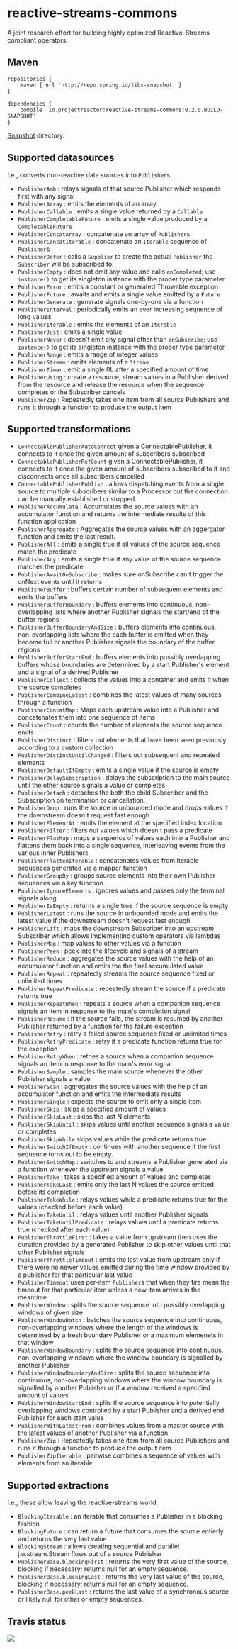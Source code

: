 # reactive-streams-commons
A joint research effort for building highly optimized Reactive-Streams compliant operators.

## Maven

```
repositories {
    maven { url 'http://repo.spring.io/libs-snapshot' }
}

dependencies {
    compile 'io.projectreactor:reactive-streams-commons:0.2.0.BUILD-SNAPSHOT'
}
```

[Snapshot](http://repo.spring.io/libs-snapshot/io/projectreactor/reactive-streams-commons/) directory.

## Supported datasources

I.e., converts non-reactive data sources into `Publisher`s.

  - `PublisherAmb` : relays signals of that source Publisher which responds first with any signal
  - `PublisherArray` : emits the elements of an array
  - `PublisherCallable` : emits a single value returned by a `Callable`
  - `PublisherCompletableFuture` : emits a single value produced by a `CompletableFuture`
  - `PublisherConcatArray` : concatenate an array of `Publisher`s
  - `PublisherConcatIterable` : concatenate an `Iterable` sequence of `Publisher`s
  - `PublisherDefer` : calls a `Supplier` to create the actual `Publisher` the `Subscriber` will be subscribed to.
  - `PublisherEmpty` : does not emit any value and calls `onCompleted`; use `instance()` to get its singleton instance with the proper type parameter
  - `PublisherError` : emits a constant or generated Throwable exception
  - `PublisherFuture` : awaits and emits a single value emitted by a `Future`
  - `PublisherGenerate` : generate signals one-by-one via a function 
  - `PublisherInterval` : periodically emits an ever increasing sequence of long values
  - `PublisherIterable` : emits the elements of an `Iterable`
  - `PublisherJust` : emits a single value
  - `PublisherNever` : doesn't emit any signal other than `onSubscribe`; use `instance()` to get its singleton instance with the proper type parameter
  - `PublisherRange` : emits a range of integer values
  - `PublisherStream` : emits elements of a `Stream`
  - `PublisherTimer` : emit a single 0L after a specified amount of time
  - `PublisherUsing` : create a resource, stream values in a Publisher derived from the resource and release the resource when the sequence completes or the Subscriber cancels
  - `PublisherZip` : Repeatedly takes one item from all source Publishers and runs it through a function to produce the output item
  
## Supported transformations

  - `ConnectablePublisherAutoConnect` given a ConnectablePublisher, it connects to it once the given  amount of subscribers subscribed
  - `ConnectablePublisherRefCount` given a ConnectablePublisher, it connects to it once the given amount of subscribers subscribed to it and disconnects once all subscribers cancelled
  - `ConnectablePublisherPublish` : allows dispatching events from a single source to multiple subscribers similar to a Processor but the connection can be manually established or stopped.
  - `PublisherAccumulate` : Accumulates the source values with an accumulator function and returns the intermediate results of this function application
  - `PublisherAggregate` : Aggregates the source values with an aggergator function and emits the last result.
  - `PublisherAll` : emits a single true if all values of the source sequence match the predicate
  - `PublisherAny` : emits a single true if any value of the source sequence matches the predicate
  - `PublisherAwaitOnSubscribe` : makes sure onSubscribe can't trigger the onNext events until it returns
  - `PublisherBuffer` : buffers certain number of subsequent elements and emits the buffers
  - `PublisherBufferBoundary` : buffers elements into continuous, non-overlapping lists where another Publisher
  signals the start/end of the buffer regions
  - `PublisherBufferBoundaryAndSize` : buffers elements into continuous, non-overlapping lists where the each buffer is emitted when they become full or another Publisher signals the boundary of the buffer regions
  - `PublisherBufferStartEnd` : buffers elements into possibly overlapping buffers whose boundaries are determined
  by a start Publisher's element and a signal of a derived Publisher
  - `PublisherCollect` : collects the values into a container and emits it when the source completes
  - `PublisherCombineLatest` : combines the latest values of many sources through a function
  - `PublisherConcatMap` : Maps each upstream value into a Publisher and concatenates them into one sequence of items
  - `PublisherCount` : counts the number of elements the source sequence emits
  - `PublisherDistinct` : filters out elements that have been seen previously according to a custom collection
  - `PublisherDistinctUntilChanged` : filters out subsequent and repeated elements
  - `PublisherDefaultIfEmpty` : emits a single value if the source is empty
  - `PublisherDelaySubscription` : delays the subscription to the main source until the other source signals a value or completes
  - `PublisherDetach` : detaches the both the child Subscriber and the Subscription on termination or cancellation.
  - `PublisherDrop` : runs the source in unbounded mode and drops values if the downstream doesn't request fast enough
  - `PublisherElementAt` : emits the element at the specified index location
  - `PublisherFilter` : filters out values which doesn't pass a predicate
  - `PublisherFlatMap` : maps a sequence of values each into a Publisher and flattens them back into a single sequence, interleaving events from the various inner Publishers
  - `PublisherFlattenIterable` : concatenates values from Iterable sequences generated via a mapper function
  - `PublisherGroupBy` : groups source elements into their own Publisher sequences via a key function
  - `PublisherIgnoreElements` : ignores values and passes only the terminal signals along
  - `PublisherIsEmpty` : returns a single true if the source sequence is empty
  - `PublisherLatest` : runs the source in unbounded mode and emits the latest value if the downstream doesn't request fast enough
  - `PublisherLift` : maps the downstream Subscriber into an upstream Subscriber which allows implementing custom operators via lambdas
  - `PublisherMap` : map values to other values via a function
  - `PublisherPeek` : peek into the lifecycle and signals of a stream
  - `PublisherReduce` : aggregates the source values with the help of an accumulator function and emits the the final accumulated value
  - `PublisherRepeat` : repeatedly streams the source sequence fixed or unlimited times
  - `PublisherRepeatPredicate` : repeatedly stream the source if a predicate returns true
  - `PublisherRepeatWhen` : repeats a source when a companion sequence signals an item in response to the main's completion signal
  - `PublisherResume` : if the source fails, the stream is resumed by another Publisher returned by a function for the failure exception
  - `PublisherRetry` : retry a failed source sequence fixed or unlimited times
  - `PublisherRetryPredicate` : retry if a predicate function returns true for the exception
  - `PublisherRetryWhen` : retries a source when a companion sequence signals an item in response to the main's error signal
  - `PublisherSample` : samples the main source whenever the other Publisher signals a value
  - `PublisherScan` : aggregates the source values with the help of an accumulator function and emits the intermediate results
  - `PublisherSingle` : expects the source to emit only a single item
  - `PublisherSkip` : skips a specified amount of values
  - `PublisherSkipLast` : skips the last N elements
  - `PublisherSkipUntil` : skips values until another sequence signals a value or completes
  - `PublisherSkipWhile` skips values while the predicate returns true
  - `PublisherSwitchIfEmpty` : continues with another sequence if the first sequence turns out to be empty.
  - `PublisherSwitchMap` : switches to and streams a Publisher generated via a function whenever the upstream signals a value
  - `PublisherTake` : takes a specified amount of values and completes
  - `PublisherTakeLast` : emits only the last N values the source emitted before its completion
  - `PublisherTakeWhile` : relays values while a predicate returns true for the values (checked before each value)
  - `PublisherTakeUntil` : relays values until another Publisher signals
  - `PublisherTakeUntilPredicate` : relays values until a predicate returns true (checked after each value)
  - `PublisherThrottleFirst` : takes a value from upstream then uses the duration provided by a generated Publisher to skip other values until that other Publisher signals
  - `PublisherThrottleTimeout` : emits the last value from upstream only if there were no newer values emitted during the time window provided by a publisher for that particular last value
  - `PublisherTimeout` uses per-item `Publisher`s that when they fire mean the timeout for that particular item unless a new item arrives in the meantime
  - `PublisherWindow` : splits the source sequence into possibly overlapping windows of given size
  - `PublisherWindowBatch` : batches the source sequence into continuous, non-overlapping windows where the length of the windows is determined by a fresh boundary Publisher or a maximum elemenets in that window
  - `PublisherWindowBoundary` : splits the source sequence into continuous, non-overlapping windows where the window boundary is signalled by another Publisher
  - `PublisherWindowBoundaryAndSize` : splits the source sequence into continuous, non-overlapping windows where the window boundary is signalled by another Publisher or if a window received a specified amount of values
  - `PublisherWindowStartEnd` : splits the source sequence into potentially overlapping windows controlled by a
  start Publisher and a derived end Publisher for each start value
  - `PublisherWithLatestFrom` : combines values from a master source with the latest values of another Publisher via a function
  - `PublisherZip` : Repeatedly takes one item from all source Publishers and runs it through a function to produce the output item
  - `PublisherZipIterable` : pairwise combines a sequence of values with elements from an iterable

## Supported extractions

I.e., these allow leaving the reactive-streams world.

  - `BlockingIterable` : an iterable that consumes a Publisher in a blocking fashion
  - `BlockingFuture` : can return a future that consumes the source entierly and returns the very last value
  - `BlockingStream` : allows creating sequential and parallel j.u.stream.Stream flows out of a source Publisher
  - `PublisherBase.blockingFirst` : returns the very first value of the source, blocking if necessary; returns null for an empty sequence.
  - `PublisherBase.blockingLast` : returns the very last value of the source, blocking if necessary; returns null for an empty sequence.
  - `PublisherBase.peekLast` : returns the last value of a synchronous source or likely null for other or empty sequences.

## Travis status


<a href='https://travis-ci.org/reactor/reactive-streams-commons/builds'><img src='https://travis-ci.org/reactor/reactive-streams-commons.svg?branch=master'></a>
